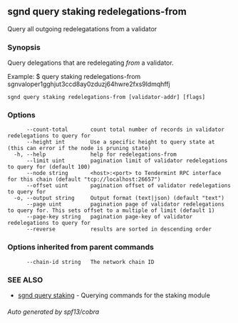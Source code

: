 ## sgnd query staking redelegations-from

Query all outgoing redelegatations from a validator

### Synopsis

Query delegations that are redelegating _from_ a validator.

Example:
$ <appd> query staking redelegations-from sgnvaloper1gghjut3ccd8ay0zduzj64hwre2fxs9ldmqhffj

```
sgnd query staking redelegations-from [validator-addr] [flags]
```

### Options

```
      --count-total       count total number of records in validator redelegations to query for
      --height int        Use a specific height to query state at (this can error if the node is pruning state)
  -h, --help              help for redelegations-from
      --limit uint        pagination limit of validator redelegations to query for (default 100)
      --node string       <host>:<port> to Tendermint RPC interface for this chain (default "tcp://localhost:26657")
      --offset uint       pagination offset of validator redelegations to query for
  -o, --output string     Output format (text|json) (default "text")
      --page uint         pagination page of validator redelegations to query for. This sets offset to a multiple of limit (default 1)
      --page-key string   pagination page-key of validator redelegations to query for
      --reverse           results are sorted in descending order
```

### Options inherited from parent commands

```
      --chain-id string   The network chain ID
```

### SEE ALSO

* [sgnd query staking](sgnd_query_staking.md)	 - Querying commands for the staking module

###### Auto generated by spf13/cobra
